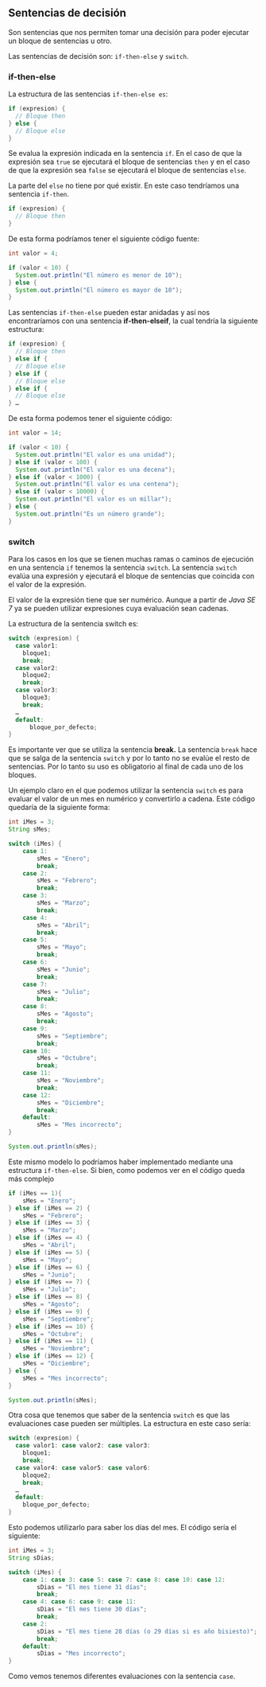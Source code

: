 

## Sentencias de decisión

Son sentencias que nos permiten tomar una decisión para poder ejecutar un bloque de sentencias u otro.

Las sentencias de decisión son: `if-then-else` y `switch`.

### if-then-else

La estructura de las sentencias `if-then-else es`:

~~~java
if (expresion) {
  // Bloque then
} else {
  // Bloque else
}
~~~

Se evalua la expresión indicada en la sentencia `if`. En el caso de que la expresión sea `true` se ejecutará el bloque de sentencias `then` y en el caso de que la expresión sea `false` se ejecutará el bloque de sentencias `else`.

La parte del `else` no tiene por qué existir. En este caso tendríamos una sentencia `if-then`.

~~~java
if (expresion) {
  // Bloque then
}
~~~

De esta forma podríamos tener el siguiente código fuente:

~~~java
int valor = 4;

if (valor < 10) {
  System.out.println("El número es menor de 10");
} else {
  System.out.println("El número es mayor de 10");
}
~~~

Las sentencias `if-then-else` pueden estar anidadas y así nos encontraríamos con una sentencia **if-then-elseif**, la cual tendría la siguiente estructura:

~~~java
if (expresion) {
  // Bloque then
} else if {
  // Bloque else
} else if {
  // Bloque else
} else if {
  // Bloque else
} …
~~~

De esta forma podemos tener el siguiente código:

~~~java
int valor = 14;

if (valor < 10) {
  System.out.println("El valor es una unidad");
} else if (valor < 100) {
  System.out.println("El valor es una decena");
} else if (valor < 1000) {
  System.out.println("El valor es una centena");
} else if (valor < 10000) {
  System.out.println("El valor es un millar");
} else {
  System.out.println("Es un número grande");
}
~~~

### switch

Para los casos en los que se tienen muchas ramas o caminos de ejecución en una sentencia `if` tenemos la sentencia `switch`. La sentencia `switch` evalúa una expresión y ejecutará el bloque de sentencias que coincida con el valor de la expresión.

El valor de la expresión tiene que ser numérico. Aunque a partir de *Java SE 7* ya se pueden utilizar expresiones cuya evaluación sean cadenas.

La estructura de la sentencia switch es:

~~~java
switch (expresion) {
  case valor1:
  	bloque1;
  	break;
  case valor2:
  	bloque2;
  	break;
  case valor3:
  	bloque3;
  	break;
  …
  default:
	  bloque_por_defecto;
}
~~~

Es importante ver que se utiliza la sentencia **break.** La sentencia `break` hace que se salga de la sentencia `switch` y por lo tanto no se evalúe el resto de sentencias. Por lo tanto su uso es obligatorio al final de cada uno de los bloques.

Un ejemplo claro en el que podemos utilizar la sentencia `switch` es para evaluar el valor de un mes en numérico y convertirlo a cadena. Este código quedaría de la siguiente forma:

~~~java
int iMes = 3;
String sMes;

switch (iMes) {
	case 1:
		sMes = "Enero";
		break;
	case 2:
		sMes = "Febrero";
		break;
	case 3:
		sMes = "Marzo";
		break;
	case 4:
		sMes = "Abril";
		break;
	case 5:
		sMes = "Mayo";
		break;
	case 6:
		sMes = "Junio";
		break;
	case 7:
		sMes = "Julio";
		break;
	case 8:
		sMes = "Agosto";
		break;
	case 9:
		sMes = "Septiembre";
		break;
	case 10:
		sMes = "Octubre";
		break;
	case 11:
		sMes = "Noviembre";
		break;
	case 12:
		sMes = "Diciembre";
		break;
	default:
		sMes = "Mes incorrecto";
}

System.out.println(sMes);
~~~

Este mismo modelo lo podríamos haber implementado mediante una estructura `if-then-else`. Si bien, como podemos ver en el código queda más complejo

~~~java
if (iMes == 1){
	sMes = "Enero";
} else if (iMes == 2) {
	sMes = "Febrero";
} else if (iMes == 3) {
	sMes = "Marzo";
} else if (iMes == 4) {
	sMes = "Abril";
} else if (iMes == 5) {
	sMes = "Mayo";
} else if (iMes == 6) {
	sMes = "Junio";
} else if (iMes == 7) {
	sMes = "Julio";
} else if (iMes == 8) {
	sMes = "Agosto";
} else if (iMes == 9) {
	sMes = "Septiembre";
} else if (iMes == 10) {
	sMes = "Octubre";
} else if (iMes == 11) {
	sMes = "Noviembre";
} else if (iMes == 12) {
	sMes = "Diciembre";
} else {
	sMes = "Mes incorrecto";
}

System.out.println(sMes);
~~~

Otra cosa que tenemos que saber de la sentencia `switch` es que las evaluaciones case pueden ser múltiples. La estructura en este caso sería:

~~~java
switch (expresion) {
  case valor1: case valor2: case valor3:
  	bloque1;
  	break;
  case valor4: case valor5: case valor6:
  	bloque2;
  	break;
  …
  default:
  	bloque_por_defecto;
}
~~~

Esto podemos utilizarlo para saber los días del mes. El código sería el siguiente:

~~~java
int iMes = 3;
String sDias;

switch (iMes) {
	case 1: case 3: case 5: case 7: case 8: case 10: case 12:
		sDias = "El mes tiene 31 días";
		break;
	case 4: case 6: case 9: case 11:
		sDias = "El mes tiene 30 días";
		break;
	case 2:
		sDias = "El mes tiene 28 días (o 29 días si es año bisiesto)";
		break;			
	default:
		sDias = "Mes incorrecto";
}
~~~

Como vemos tenemos diferentes evaluaciones con la sentencia `case`.
